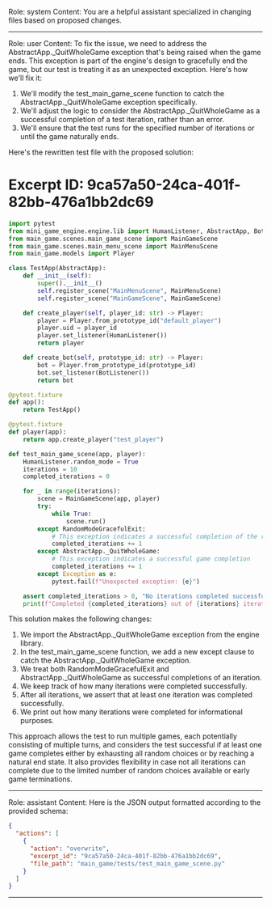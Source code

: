 Role: system
Content: You are a helpful assistant specialized in changing files based on proposed changes.
__________________
Role: user
Content: To fix the issue, we need to address the AbstractApp._QuitWholeGame exception that's being raised when the game ends. This exception is part of the engine's design to gracefully end the game, but our test is treating it as an unexpected exception. Here's how we'll fix it:

1. We'll modify the test_main_game_scene function to catch the AbstractApp._QuitWholeGame exception specifically.
2. We'll adjust the logic to consider the AbstractApp._QuitWholeGame as a successful completion of a test iteration, rather than an error.
3. We'll ensure that the test runs for the specified number of iterations or until the game naturally ends.

Here's the rewritten test file with the proposed solution:

# Excerpt ID: 9ca57a50-24ca-401f-82bb-476a1bb2dc69
```python main_game/tests/test_main_game_scene.py
import pytest
from mini_game_engine.engine.lib import HumanListener, AbstractApp, BotListener, RandomModeGracefulExit
from main_game.scenes.main_game_scene import MainGameScene
from main_game.scenes.main_menu_scene import MainMenuScene
from main_game.models import Player

class TestApp(AbstractApp):
    def __init__(self):
        super().__init__()
        self.register_scene("MainMenuScene", MainMenuScene)
        self.register_scene("MainGameScene", MainGameScene)

    def create_player(self, player_id: str) -> Player:
        player = Player.from_prototype_id("default_player")
        player.uid = player_id
        player.set_listener(HumanListener())
        return player

    def create_bot(self, prototype_id: str) -> Player:
        bot = Player.from_prototype_id(prototype_id)
        bot.set_listener(BotListener())
        return bot

@pytest.fixture
def app():
    return TestApp()

@pytest.fixture
def player(app):
    return app.create_player("test_player")

def test_main_game_scene(app, player):
    HumanListener.random_mode = True
    iterations = 10
    completed_iterations = 0

    for _ in range(iterations):
        scene = MainGameScene(app, player)
        try:
            while True:
                scene.run()
        except RandomModeGracefulExit:
            # This exception indicates a successful completion of the random choices
            completed_iterations += 1
        except AbstractApp._QuitWholeGame:
            # This exception indicates a successful game completion
            completed_iterations += 1
        except Exception as e:
            pytest.fail(f"Unexpected exception: {e}")

    assert completed_iterations > 0, "No iterations completed successfully"
    print(f"Completed {completed_iterations} out of {iterations} iterations")
```

This solution makes the following changes:

1. We import the AbstractApp._QuitWholeGame exception from the engine library.
2. In the test_main_game_scene function, we add a new except clause to catch the AbstractApp._QuitWholeGame exception.
3. We treat both RandomModeGracefulExit and AbstractApp._QuitWholeGame as successful completions of an iteration.
4. We keep track of how many iterations were completed successfully.
5. After all iterations, we assert that at least one iteration was completed successfully.
6. We print out how many iterations were completed for informational purposes.

This approach allows the test to run multiple games, each potentially consisting of multiple turns, and considers the test successful if at least one game completes either by exhausting all random choices or by reaching a natural end state. It also provides flexibility in case not all iterations can complete due to the limited number of random choices available or early game terminations.
__________________
Role: assistant
Content: Here is the JSON output formatted according to the provided schema:

```json
{
  "actions": [
    {
      "action": "overwrite",
      "excerpt_id": "9ca57a50-24ca-401f-82bb-476a1bb2dc69",
      "file_path": "main_game/tests/test_main_game_scene.py"
    }
  ]
}
```
__________________
